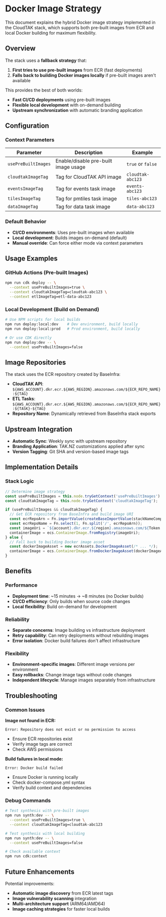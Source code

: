 # Docker Image Strategy

This document explains the hybrid Docker image strategy implemented in the CloudTAK stack, which supports both pre-built images from ECR and local Docker building for maximum flexibility.

## Overview

The stack uses a **fallback strategy** that:
1. **First tries to use pre-built images** from ECR (fast deployments)
2. **Falls back to building Docker images locally** if pre-built images aren't available

This provides the best of both worlds:
- **Fast CI/CD deployments** using pre-built images
- **Flexible local development** with on-demand building
- **Upstream synchronization** with automatic branding application

## Configuration

### Context Parameters

| Parameter | Description | Example |
|-----------|-------------|---------|
| `usePreBuiltImages` | Enable/disable pre-built image usage | `true` or `false` |
| `cloudtakImageTag` | Tag for CloudTAK API image | `cloudtak-abc123` |
| `eventsImageTag` | Tag for events task image | `events-abc123` |
| `tilesImageTag` | Tag for pmtiles task image | `tiles-abc123` |
| `dataImageTag` | Tag for data task image | `data-abc123` |

### Default Behavior

- **CI/CD environments**: Uses pre-built images when available
- **Local development**: Builds images on-demand (default)
- **Manual override**: Can force either mode via context parameters

## Usage Examples

### GitHub Actions (Pre-built Images)
```bash
npm run cdk deploy -- \
  --context usePreBuiltImages=true \
  --context cloudtakImageTag=cloudtak-abc123 \
  --context etlImageTag=etl-data-abc123
```

### Local Development (Build on Demand)
```bash
# Use NPM scripts for local builds
npm run deploy:local:dev    # Dev environment, build locally
npm run deploy:local:prod   # Prod environment, build locally

# Or use CDK directly
npm run deploy:dev -- \
  --context usePreBuiltImages=false
```

## Image Repositories

The stack uses the ECR repository created by BaseInfra:

- **CloudTAK API**: `${AWS_ACCOUNT}.dkr.ecr.${AWS_REGION}.amazonaws.com/${ECR_REPO_NAME}:${TAG}`
- **ETL Tasks**: `${AWS_ACCOUNT}.dkr.ecr.${AWS_REGION}.amazonaws.com/${ECR_REPO_NAME}:${TASK}-${TAG}`
- **Repository Name**: Dynamically retrieved from BaseInfra stack exports

## Upstream Integration
- **Automatic Sync**: Weekly sync with upstream repository
- **Branding Application**: TAK.NZ customizations applied after sync
- **Version Tagging**: Git SHA and version-based image tags

## Implementation Details

### Stack Logic
```typescript
// Determine image strategy
const usePreBuiltImages = this.node.tryGetContext('usePreBuiltImages') ?? false;
const cloudtakImageTag = this.node.tryGetContext('cloudtakImageTag');

if (usePreBuiltImages && cloudtakImageTag) {
  // Get ECR repository from BaseInfra and build image URI
  const ecrRepoArn = Fn.importValue(createBaseImportValue(stackNameComponent, BASE_EXPORT_NAMES.ECR_REPO));
  const ecrRepoName = Fn.select(1, Fn.split('/', ecrRepoArn));
  const imageUri = `${account}.dkr.ecr.${region}.amazonaws.com/${Token.asString(ecrRepoName)}:${cloudtakImageTag}`;
  containerImage = ecs.ContainerImage.fromRegistry(imageUri);
} else {
  // Fall back to building Docker image asset
  const dockerImageAsset = new ecrAssets.DockerImageAsset(/* ... */);
  containerImage = ecs.ContainerImage.fromDockerImageAsset(dockerImageAsset);
}
```

## Benefits

### Performance
- **Deployment time**: ~15 minutes → ~8 minutes (no Docker builds)
- **CI/CD efficiency**: Only builds when source code changes
- **Local flexibility**: Build on-demand for development

### Reliability
- **Separate concerns**: Image building vs infrastructure deployment
- **Retry capability**: Can retry deployments without rebuilding images
- **Error isolation**: Docker build failures don't affect infrastructure

### Flexibility
- **Environment-specific images**: Different image versions per environment
- **Easy rollbacks**: Change image tags without code changes
- **Independent lifecycle**: Manage images separately from infrastructure

## Troubleshooting

### Common Issues

**Image not found in ECR:**
```
Error: Repository does not exist or no permission to access
```
- Ensure ECR repositories exist
- Verify image tags are correct
- Check AWS permissions

**Build failures in local mode:**
```
Error: Docker build failed
```
- Ensure Docker is running locally
- Check docker-compose.yml syntax
- Verify build context and dependencies



### Debug Commands

```bash
# Test synthesis with pre-built images
npm run synth:dev -- \
  --context usePreBuiltImages=true \
  --context cloudtakImageTag=cloudtak-abc123

# Test synthesis with local building
npm run synth:dev -- \
  --context usePreBuiltImages=false

# Check available context
npm run cdk:context
```

## Future Enhancements

Potential improvements:
- **Automatic image discovery** from ECR latest tags
- **Image vulnerability scanning** integration
- **Multi-architecture support** (ARM64/AMD64)
- **Image caching strategies** for faster local builds